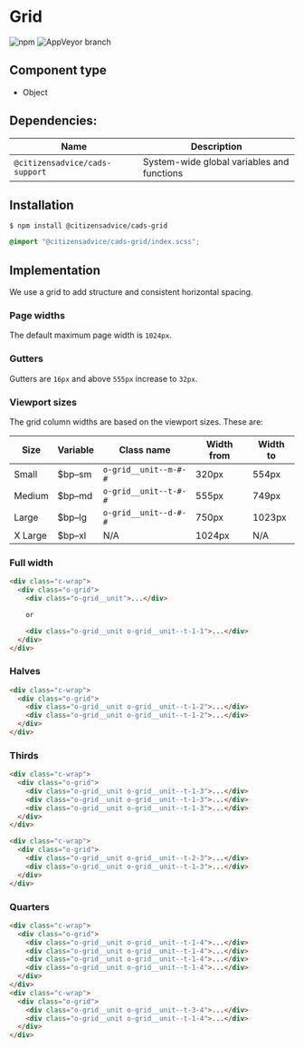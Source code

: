 # Grid

![npm](https://img.shields.io/npm/v/:package.svg)
![AppVeyor branch](https://img.shields.io/appveyor/ci/:user/:repo/:branch.svg)

## Component type

- Object

## Dependencies:

| Name                           | Description                                |
| ------------------------------ | ------------------------------------------ |
| `@citizensadvice/cads-support` | System-wide global variables and functions |

## Installation

```
$ npm install @citizensadvice/cads-grid
```

```scss
@import "@citizensadvice/cads-grid/index.scss";
```

## Implementation

We use a grid to add structure and consistent horizontal spacing.

### Page widths

The default maximum page width is `1024px`.

### Gutters

Gutters are `16px` and above `555px` increase to `32px`.

### Viewport sizes

The grid column widths are based on the viewport sizes. These are:

| Size    | Variable | Class name            | Width from | Width to |
| ------- | -------- | --------------------- | ---------- | -------- |
| Small   | \$bp–sm  | `o-grid__unit--m-#-#` | 320px      | 554px    |
| Medium  | \$bp–md  | `o-grid__unit--t-#-#` | 555px      | 749px    |
| Large   | \$bp–lg  | `o-grid__unit--d-#-#` | 750px      | 1023px   |
| X Large | \$bp–xl  | N/A                   | 1024px     | N/A      |

### Full width

<!-- prettier-ignore-start -->
```html
<div class="c-wrap">
  <div class="o-grid">
    <div class="o-grid__unit">...</div>

    or

    <div class="o-grid__unit o-grid__unit--t-1-1">...</div>
  </div>
</div>
```
<!-- prettier-ignore-end -->

### Halves

<!-- prettier-ignore-start -->
```html
<div class="c-wrap">
  <div class="o-grid">
    <div class="o-grid__unit o-grid__unit--t-1-2">...</div>
    <div class="o-grid__unit o-grid__unit--t-1-2">...</div>
  </div>
</div>
```
<!-- prettier-ignore-end -->

### Thirds

<!-- prettier-ignore-start -->
```html
<div class="c-wrap">
  <div class="o-grid">
    <div class="o-grid__unit o-grid__unit--t-1-3">...</div>
    <div class="o-grid__unit o-grid__unit--t-1-3">...</div>
    <div class="o-grid__unit o-grid__unit--t-1-3">...</div>
  </div>
</div>

<div class="c-wrap">
  <div class="o-grid">
    <div class="o-grid__unit o-grid__unit--t-2-3">...</div>
    <div class="o-grid__unit o-grid__unit--t-1-3">...</div>
  </div>
</div>
```
<!-- prettier-ignore-end -->

### Quarters

<!-- prettier-ignore-start -->
```html
<div class="c-wrap">
  <div class="o-grid">
    <div class="o-grid__unit o-grid__unit--t-1-4">...</div>
    <div class="o-grid__unit o-grid__unit--t-1-4">...</div>
    <div class="o-grid__unit o-grid__unit--t-1-4">...</div>
    <div class="o-grid__unit o-grid__unit--t-1-4">...</div>
  </div>
</div>
<div class="c-wrap">
  <div class="o-grid">
    <div class="o-grid__unit o-grid__unit--t-3-4">...</div>
    <div class="o-grid__unit o-grid__unit--t-1-4">...</div>
  </div>
</div>
```
<!-- prettier-ignore-end -->
